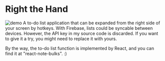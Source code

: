 # Right the Hand
![demo](https://lyonlu13.github.io/assets/img/collection/right_the_hand.png)
A to-do list application that can be expanded from the right side of your screen by hotkeys.  With Firebase, lists could be syncable between devices. However, the API key in my source code is discarded. If you want to give it a try, you might need to replace it with yours.

By the way, the to-do list function is implemented by React, and you can find it at "react-note-bulks". :)